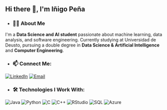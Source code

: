 ## Hi there 👋, I'm Iñigo Peña

- ### 👨‍💻 About Me
I'm a **Data Science and AI student** passionate about machine learning, data analysis, and software engineering. Currently studying at Universidad de Deusto, pursuing a double degree in **Data Science & Artificial Intelligence** and **Computer Engineering**.

- ### 📫 Connect Me:
[![LinkedIn](https://img.icons8.com/fluent/48/000000/linkedin.png)](https://www.linkedin.com/in/inigopeña) [![Email](https://img.icons8.com/fluent/48/000000/email.png)](mailto:inigoatezaina@gmail.com)

- ### 🛠️ Technologies I Work With:

![Java](https://img.icons8.com/color/48/000000/java-coffee-cup-logo.png) ![Python](https://img.icons8.com/color/48/000000/python.png) ![C](https://img.icons8.com/color/48/000000/c-programming.png) ![C++](https://img.icons8.com/color/48/000000/c-plus-plus-logo.png) ![RStudio]() ![SQL](https://img.icons8.com/ios-filled/50/000000/sql.png) ![Azure](https://img.icons8.com/color/48/000000/azure-1.png)
<!--
**InigoPena/InigoPena** is a ✨ _special_ ✨ repository because its `README.md` (this file) appears on your GitHub profile.

Here are some ideas to get you started:

- 🔭 I’m currently working on ...
- 🌱 I’m currently learning ...
- 👯 I’m looking to collaborate on ...
- 🤔 I’m looking for help with ...
- 💬 Ask me about ...
- 📫 How to reach me: ...
- 😄 Pronouns: ...
- ⚡ Fun fact: ...
-->
